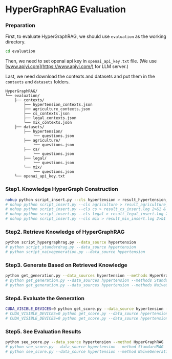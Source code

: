 # HyperGraphRAG Evaluation

### Preparation
First, to evaluate HyperGraphRAG, we should use ```evaluation``` as the working directory. 
```bash
cd evaluation
```
Then, we need to set openai api key in ```openai_api_key.txt``` file. (We use [www.apiyi.com](https://www.apiyi.com/) for LLM server.)

Last, we need download the contexts and datasets and put them in the ```contexts``` and ```datasets``` folders. 

```
HyperGraphRAG/
└── evaluation/
    ├── contexts/   
        ├── hypertension_contexts.json   
        ├── agriculture_contexts.json    
        ├── cs_contexts.json                  
        ├── legal_contexts.json                    
        └── mix_contexts.json    
    ├── datasets/           
        ├── hypertension/                             
            └── questions.json     
        ├── agriculture/                            
            └── questions.json 
        ├── cs/                            
            └── questions.json 
        ├── legal/                             
            └── questions.json 
        └── mix/                              
            └── questions.json
    └── openai_api_key.txt                               
```

### Step1. Knowledge HyperGraph Construction
```bash
nohup python script_insert.py --cls hypertension > result_hypertension_insert.log 2>&1 &
# nohup python script_insert.py --cls agriculture > result_agriculture_insert.log 2>&1 &
# nohup python script_insert.py --cls cs > result_cs_insert.log 2>&1 &
# nohup python script_insert.py --cls legal > result_legal_insert.log 2>&1 &
# nohup python script_insert.py --cls mix > result_mix_insert.log 2>&1 &
```

### Step2. Retrieve Knowledge of HyperGraphRAG
```bash
python script_hypergraphrag.py --data_source hypertension
# python script_standardrag.py --data_source hypertension
# python script_naivegeneration.py --data_source hypertension
```

### Step3. Generate Based on Retrieved Knowledge
```bash
python get_generation.py --data_sources hypertension --methods HyperGraphRAG
# python get_generation.py --data_sources hypertension --methods StandardRAG
# python get_generation.py --data_sources hypertension --methods NaiveGeneration
```

### Step4. Evaluate the Generation
```bash
CUDA_VISIBLE_DEVICES=0 python get_score.py --data_source hypertension --method HyperGraphRAG
# CUDA_VISIBLE_DEVICES=0 python get_score.py --data_source hypertension --method StandardRAG
# CUDA_VISIBLE_DEVICES=0 python get_score.py --data_source hypertension --method NaiveGeneration
```

### Step5. See Evaluation Results
```bash
python see_score.py --data_source hypertension --method HyperGraphRAG
# python see_score.py --data_source hypertension --method StandardRAG
# python see_score.py --data_source hypertension --method NaiveGeneration
```